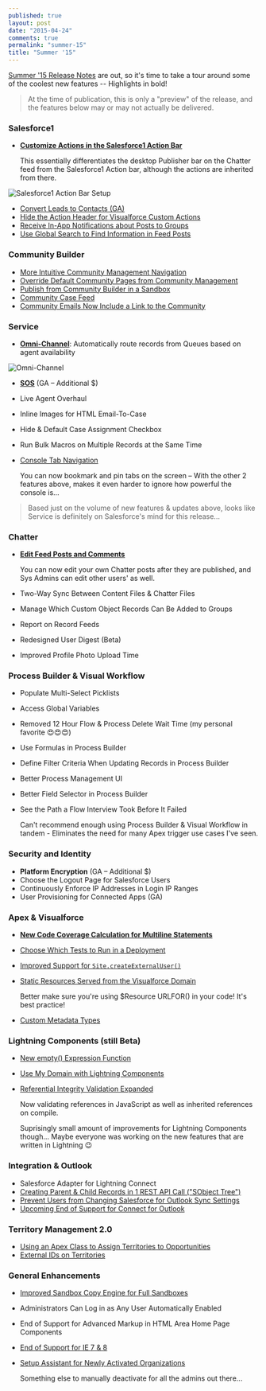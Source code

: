 ```yaml
---
published: true
layout: post
date: "2015-04-24"
comments: true
permalink: "summer-15"
title: "Summer '15"
---
```


<a href="http://releasenotes.docs.salesforce.com/en-us/summer15/release-notes/salesforce_release_notes.htm" target="_blank">Summer '15 Release Notes</a> are out, so it's time to take a tour around some of the coolest new features -- Highlights in bold!

> At the time of publication, this is only a "preview" of the release, and the features below may or may not actually be delivered.

### Salesforce1 
* <a href="http://releasenotes.docs.salesforce.com/en-us/summer15/release-notes/rn_mobile_salesforce1_newfeat_actionbar_customization.htm" target="_blank">**Customize Actions in the Salesforce1 Action Bar**</a>

	This essentially differentiates the desktop Publisher bar on the Chatter feed from the Salesforce1 Action bar, although the actions are inherited from there.

<img src="http://releasenotes.docs.salesforce.com/en-us/summer15/release-notes/release_notes/images/page_layout_actions_sections.png" alt="Salesforce1 Action Bar Setup"/>

* <a href="http://releasenotes.docs.salesforce.com/en-us/summer15/release-notes/rn_mobile_salesforce1_newfeat_leads.htm" target="_blank">Convert Leads to Contacts (GA)</a>
* <a href="http://releasenotes.docs.salesforce.com/en-us/summer15/release-notes/custom_actions_vf_pages_remove_pub_header.htm" target="_blank">Hide the Action Header for Visualforce Custom Actions</a>
* <a href="http://releasenotes.docs.salesforce.com/en-us/summer15/release-notes/rn_mobile_salesforce1_newfeat_groups_notification.htm" target="_blank">Receive In-App Notifications about Posts to Groups</a>
* <a href="http://releasenotes.docs.salesforce.com/en-us/summer15/release-notes/rn_mobile_salesforce1_newfeat_other_changes.htm#s1_other_action_call_icon_label" target="_blank">Use Global Search to Find Information in Feed Posts</a>

### Community Builder 
* <a href="http://releasenotes.docs.salesforce.com/en-us/summer15/release-notes/rn_networks_community_management_nav.htm" target="_blank">More Intuitive Community Management Navigation</a>
* <a href="http://releasenotes.docs.salesforce.com/en-us/summer15/release-notes/rn_networks_page_overrides.htm" target="_blank">Override Default Community Pages from Community Management</a>
* <a href="http://releasenotes.docs.salesforce.com/en-us/summer15/release-notes/rn_networks_publish_from_sandbox.htm" target="_blank">Publish from Community Builder in a Sandbox</a>
* <a href="http://releasenotes.docs.salesforce.com/en-us/summer15/release-notes/rn_networks_publish_from_sandbox.htm" target="_blank">Community Case Feed</a>
* <a href="http://releasenotes.docs.salesforce.com/en-us/summer15/release-notes/rn_networks_email_links_to_community.htm" target="_blank">Community Emails Now Include a Link to the Community</a>

### Service
* <a href="http://releasenotes.docs.salesforce.com/en-us/summer15/release-notes/rn_omnichannel_announcement.htm" target="_blank">**Omni-Channel**</a>: Automatically route records from Queues based on agent availability

<img src="http://releasenotes.docs.salesforce.com/en-us/summer15/release-notes/help/omnichannel/images/omnichannel_workflow.png" alt="Omni-Channel"/>

* <a href="http://releasenotes.docs.salesforce.com/en-us/summer15/release-notes/rn_sos_announcement.htm" target="_blank">**SOS**</a> (GA – Additional $)
* Live Agent Overhaul
* Inline Images for HTML Email-To-Case
* Hide & Default Case Assignment Checkbox
* Run Bulk Macros on Multiple Records at the Same Time 
* <a href="http://releasenotes.docs.salesforce.com/en-us/summer15/release-notes/rn_chatter_feeds_edit_posts.htm" target="_blank">Console Tab Navigation</a>
	
	You can now bookmark and pin tabs on the screen – With the other 2 features above, makes it even harder to ignore how powerful the console is...

> Based just on the volume of new features & updates above, looks like Service is definitely on Salesforce's mind for this release...

### Chatter
* <a href="http://releasenotes.docs.salesforce.com/en-us/summer15/release-notes/rn_chatter_feeds_edit_posts.htm" target="_blank">**Edit Feed Posts and Comments**</a>

	You can now edit your own Chatter posts after they are published, and Sys Admins can edit other users' as well.
* Two-Way Sync Between Content Files & Chatter Files
* Manage Which Custom Object Records Can Be Added to Groups
* Report on Record Feeds
* Redesigned User Digest (Beta)
* Improved Profile Photo Upload Time

### Process Builder & Visual Workflow
* Populate Multi-Select Picklists
* Access Global Variables
* Removed 12 Hour Flow & Process Delete Wait Time (my personal favorite :heart_eyes::heart_eyes::heart_eyes:)
* Use Formulas in Process Builder
* Define Filter Criteria When Updating Records in Process Builder
* Better Process Management UI
* Better Field Selector in Process Builder
* See the Path a Flow Interview Took Before It Failed

	Can't recommend enough using Process Builder & Visual Workflow in tandem - Eliminates the need for many Apex trigger use cases I've seen.

### Security and Identity
* **Platform Encryption** (GA – Additional $)
* Choose the Logout Page for Salesforce Users
* Continuously Enforce IP Addresses in Login IP Ranges
* User Provisioning for Connected Apps (GA)

### Apex & Visualforce
* <a href="http://releasenotes.docs.salesforce.com/en-us/summer15/release-notes/rn_apex_expressions_coverage.htm" target="_blank">**New Code Coverage Calculation for Multiline Statements**</a>
* <a href="http://releasenotes.docs.salesforce.com/en-us/summer15/release-notes/rn_deployment_run_subset_of_tests.htm" target="_blank">Choose Which Tests to Run in a Deployment</a>
* <a href="https://developer.salesforce.com/docs/atlas.en-us.196.0.apexcode.meta/apexcode/apex_classes_sites.htm#apex_System_Site_createExternalUser_3" target="_blank">Improved Support for `Site.createExternalUser()`</a>
* <a href="http://releasenotes.docs.salesforce.com/en-us/summer15/release-notes/rn_vf_static_resources_visualforce_domain_cruc.htm" target="_blank">Static Resources Served from the Visualforce Domain</a>

	Better make sure you're using $Resource URLFOR() in your code! It's best practice!
* <a href="https://developer.salesforce.com/blogs/engineering/2015/04/custom-metadata-types-ga.html" target="_blank">Custom Metadata Types</a>

### Lightning Components (still Beta)
* <a href="http://releasenotes.docs.salesforce.com/en-us/summer15/release-notes/rn_lightning_expr_empty.htm" target="_blank">New empty() Expression Function</a>
* <a href="http://releasenotes.docs.salesforce.com/en-us/summer15/release-notes/rn_lightning_my_domain.htm" target="_blank">Use My Domain with Lightning Components</a>
* <a href="http://releasenotes.docs.salesforce.com/en-us/summer15/release-notes/rn_lightning_referential_integrity.htm" target="_blank">Referential Integrity Validation Expanded</a>

	Now validating references in JavaScript as well as inherited references on compile.
    
    Suprisingly small amount of improvements for Lightning Components though... Maybe everyone was working on the new features that are written in Lightning :wink:

### Integration & Outlook
* Salesforce Adapter for Lightning Connect
* <a href="http://releasenotes.docs.salesforce.com/en-us/summer15/release-notes/rn_api_rest.htm" target="_blank">Creating Parent &amp; Child Records in 1 REST API Call ("SObject Tree")</a>
* <a href="http://releasenotes.docs.salesforce.com/en-us/summer15/release-notes/rn_sales_salesforce_for_outlook_default_sync_settings.htm" target="_blank">Prevent Users from Changing Salesforce for Outlook Sync Settings</a>
* <a href="https://help.salesforce.com/HTViewSolution?id=000204943" target="_blank">Upcoming End of Support for Connect for Outlook</a>

### Territory Management 2.0 
* <a href="http://releasenotes.docs.salesforce.com/en-us/summer15/release-notes/rn_sales_enterprise_territory_management_opp_territory_assignment.htm" target="_blank">Using an Apex Class to Assign Territories to Opportunities</a>
* <a href="http://releasenotes.docs.salesforce.com/en-us/summer15/release-notes/rn_sales_enterprise_territory_management_external_id.htm" target="_blank">External IDs on Territories</a>

### General Enhancements
* <a href="http://releasenotes.docs.salesforce.com/en-us/summer15/release-notes/rn_deployment_sandstorm.htm" target="_blank">Improved Sandbox Copy Engine for Full Sandboxes</a>
* Administrators Can Log in as Any User Automatically Enabled
* End of Support for Advanced Markup in HTML Area Home Page Components
* <a href="https://help.salesforce.com/HTViewSolution?id=000187123" target="_blank">End of Support for IE 7 &amp; 8</a>
* <a href="http://releasenotes.docs.salesforce.com/en-us/summer15/release-notes/rn_general_setup_assistant.htm" target="_blank">Setup Assistant for Newly Activated Organizations</a>

	Something else to manually deactivate for all the admins out there...